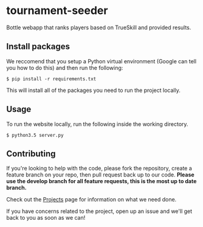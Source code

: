 # tournament-seeder
Bottle webapp that ranks players based on TrueSkill and provided results.

## Install packages
We reccomend that you setup a Python virtual environment (Google can tell you how to do this) and then run the following:

`$ pip install -r requirements.txt`

This will install all of the packages you need to run the project locally.

## Usage

To run the website locally, run the following inside the working directory.

`$ python3.5 server.py`

## Contributing
If you're looking to help with the code, please fork the repository, create a feature branch on your repo, then pull request back up to our code. **Please use the develop branch for all feature requests, this is the most up to date branch.**

Check out the [Projects](https://github.com/renodubois/tournament-seeder/projects) page for information on what we need done. 

If you have concerns related to the project, open up an issue and we'll get back to you as soon as we can!
